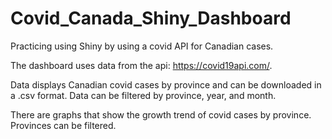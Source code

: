 # Covid_Canada_Shiny_Dashboard
Practicing using Shiny by using a covid API for Canadian cases.

The dashboard uses data from the api: https://covid19api.com/. 

Data displays Canadian covid cases by province and can be downloaded in a .csv format. Data can be filtered by province, year, and month. 

There are graphs that show the growth trend of covid cases by province. Provinces can be filtered.
